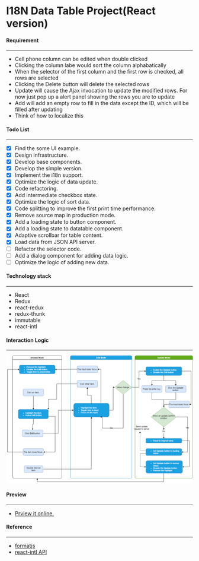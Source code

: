 # I18N Data Table Project(React version)

#### Requirement

---

- Cell phone column can be edited when double clicked
- Clicking the column labe would sort the column alphabatically
- When the selector of the first column and the first row is checked, all rows are selected
- Clicking the Delete button will delete the selected rows
- Update will cause the Ajax invocation to update the modified rows. For now just pop up a alert panel showing the rows you are to update
- Add will add an empty row to fill in the data except the ID, which will be filled after updating
- Think of how to localize this

#### Todo List

---

- [x] Find the some UI example.
- [x] Design infrastructure.
- [x] Develop base components.
- [x] Develop the simple version.
- [x] Implement the i18n support.
- [x] Optimize the logic of data update.
- [x] Code refactoring.
- [x] Add intermediate checkbox state.
- [x] Optimize the logic of sort data.
- [x] Code splitting to improve the first print time performance.
- [x] Remove source map in production mode.
- [x] Add a loading state to button component.
- [x] Add a loading state to datatable component.
- [x] Adaptive scrollbar for table content.
- [x] Load data from JSON API server.
- [ ] Refactor the selector code.
- [ ] Add a dialog component for adding data logic.
- [ ] Optimize the logic of adding new data.

#### Technology stack

---

- React
- Redux
- react-redux
- redux-thunk
- immutable
- react-intl

#### Interaction Logic

---

![AddressBookUpdateInteraction](https://raw.githubusercontent.com/jzfed/datatable-i18n/master/docs/AddressBookUpdateInteraction.png)

#### Preview

---

- [Prview it online.](https://datatable-i18n-2.now.sh/)

#### Reference

---

- [formatjs](https://github.com/formatjs/formatjs)
- [react-intl API](https://formatjs.io/docs/react-intl/components)
